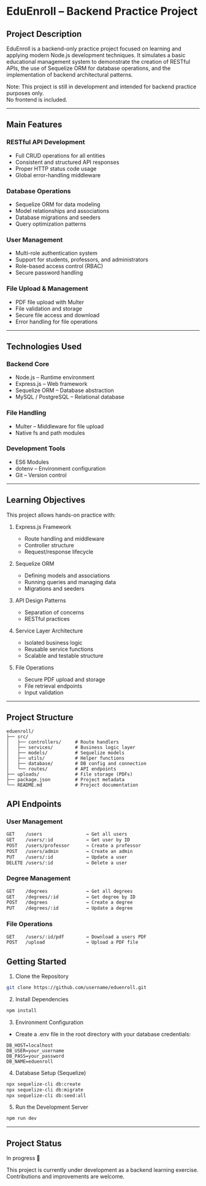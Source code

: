 # EduEnroll – Backend Practice Project

## Project Description

EduEnroll is a backend-only practice project focused on learning and applying modern Node.js development techniques. It simulates a basic educational management system to demonstrate the creation of RESTful APIs, the use of Sequelize ORM for database operations, and the implementation of backend architectural patterns.

Note: This project is still in development and intended for backend practice purposes only.  
No frontend is included.

---

## Main Features

### RESTful API Development
- Full CRUD operations for all entities
- Consistent and structured API responses
- Proper HTTP status code usage
- Global error-handling middleware

### Database Operations
- Sequelize ORM for data modeling
- Model relationships and associations
- Database migrations and seeders
- Query optimization patterns

### User Management
- Multi-role authentication system
- Support for students, professors, and administrators
- Role-based access control (RBAC)
- Secure password handling

### File Upload & Management
- PDF file upload with Multer
- File validation and storage
- Secure file access and download
- Error handling for file operations

---

## Technologies Used

### Backend Core
- Node.js – Runtime environment
- Express.js – Web framework
- Sequelize ORM – Database abstraction
- MySQL / PostgreSQL – Relational database

### File Handling
- Multer – Middleware for file upload
- Native fs and path modules

### Development Tools
- ES6 Modules
- dotenv – Environment configuration
- Git – Version control

---

## Learning Objectives

This project allows hands-on practice with:

1. Express.js Framework
   - Route handling and middleware
   - Controller structure
   - Request/response lifecycle

2. Sequelize ORM
   - Defining models and associations
   - Running queries and managing data
   - Migrations and seeders

3. API Design Patterns
   - Separation of concerns
   - RESTful practices

4. Service Layer Architecture
   - Isolated business logic
   - Reusable service functions
   - Scalable and testable structure

5. File Operations
   - Secure PDF upload and storage
   - File retrieval endpoints
   - Input validation

---

## Project Structure

```text
eduenroll/
├── src/
│   ├── controllers/     # Route handlers
│   ├── services/        # Business logic layer
│   ├── models/          # Sequelize models
│   ├── utils/           # Helper functions
│   ├── database/        # DB config and connection
│   └── routes/          # API endpoints
├── uploads/             # File storage (PDFs)
├── package.json         # Project metadata
└── README.md            # Project documentation
```

## API Endpoints

### User Management

```bash
GET    /users                → Get all users  
GET    /users/:id            → Get user by ID  
POST   /users/professor      → Create a professor  
POST   /users/admin          → Create an admin  
PUT    /users/:id            → Update a user  
DELETE /users/:id            → Delete a user  
```

### Degree Management

```bash
GET    /degrees              → Get all degrees  
GET    /degrees/:id          → Get degree by ID  
POST   /degrees              → Create a degree  
PUT    /degrees/:id          → Update a degree
```

### File Operations

```bash
GET    /users/:id/pdf        → Download a users PDF
POST   /upload               → Upload a PDF file
```

## Getting Started

1. Clone the Repository

```bash
git clone https://github.com/username/eduenroll.git
```

2. Install Dependencies

```bash
npm install
```

3. Environment Configuration

- Create a .env file in the root directory with your database credentials:

```env
DB_HOST=localhost
DB_USER=your_username
DB_PASS=your_password
DB_NAME=eduenroll
```

4. Database Setup (Sequelize)

```bash
npx sequelize-cli db:create
npx sequelize-cli db:migrate
npx sequelize-cli db:seed:all
```

5. Run the Development Server

```bash
npm run dev
```

---

## Project Status

In progress 🚧

This project is currently under development as a backend learning exercise. Contributions and improvements are welcome.
